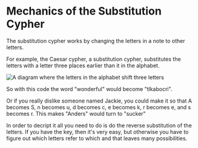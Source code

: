 # Mechanics of the Substitution Cypher

The substitution cypher works by changing the letters in a note to other letters.

For example, the Caesar cypher, a substitution cypher, substitutes the letters with a letter three places earlier than it in the alphabet.

![A diagram where the letters in the alphabet shift three letters](https://higherlogicdownload.s3.amazonaws.com/IMWUC/UploadedImages/92757287-d116-4157-b004-c2a0aba1b048/Caesar_cipher.png)

So with this code the word "wonderful" would become "tlkabocri".

Or if you really dislike someone named Jackie, you could make it so that A becomes S, n becomes u, d becomes c, e becomes k, r becomes e, and s becomes r. This makes "Anders" would turn to "sucker"

In order to decript it all you need to do is do the reverse substitution of the letters. If you have the key, then it's very easy, but otherwise you have to figure out which letters refer to which and that leaves many possibilities.
